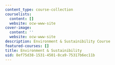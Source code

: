 ```yaml
---
content_type: course-collection
courselists:
  content: []
  website: ocw-www-site
cover-image:
  content: ''
  website: ocw-www-site
description: Environment & Sustainibility Course
featured-courses: []
title: Environment & Sustainibility
uid: 8ef75d38-1531-4501-8ca9-75317b6ec11b
---
```


